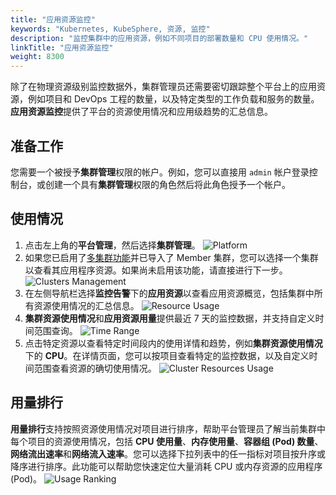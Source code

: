 ```yaml
---
title: "应用资源监控"
keywords: "Kubernetes, KubeSphere, 资源, 监控"
description: "监控集群中的应用资源，例如不同项目的部署数量和 CPU 使用情况。"
linkTitle: "应用资源监控"
weight: 8300
---
```



除了在物理资源级别监控数据外，集群管理员还需要密切跟踪整个平台上的应用资源，例如项目和 DevOps 工程的数量，以及特定类型的工作负载和服务的数量。**应用资源监控**提供了平台的资源使用情况和应用级趋势的汇总信息。

## 准备工作

您需要一个被授予**集群管理**权限的帐户。例如，您可以直接用 `admin` 帐户登录控制台，或创建一个具有**集群管理**权限的角色然后将此角色授予一个帐户。

## 使用情况

1. 点击左上角的**平台管理**，然后选择**集群管理**。
![Platform](/images/docs/zh-cn/cluster-administration/application-resources-monitoring/platform.png)
2. 如果您已启用了[多集群功能](../../multicluster-management/)并已导入了 Member 集群，您可以选择一个集群以查看其应用程序资源。如果尚未启用该功能，请直接进行下一步。
![Clusters Management](/images/docs/zh-cn/cluster-administration/application-resources-monitoring/clusters-management.png)
3. 在左侧导航栏选择**监控告警**下的**应用资源**以查看应用资源概览，包括集群中所有资源使用情况的汇总信息。
    ![Resource Usage](/images/docs/zh-cn/cluster-administration/application-resources-monitoring/application-resources-monitoring.png)
4. **集群资源使用情况**和**应用资源用量**提供最近 7 天的监控数据，并支持自定义时间范围查询。
    ![Time Range](/images/docs/zh-cn/cluster-administration/application-resources-monitoring/time-range.png)
5. 点击特定资源以查看特定时间段内的使用详情和趋势，例如**集群资源使用情况**下的 **CPU**。在详情页面，您可以按项目查看特定的监控数据，以及自定义时间范围查看资源的确切使用情况。
    ![Cluster Resources Usage](/images/docs/zh-cn/cluster-administration/application-resources-monitoring/cluster-resources-monitoring.png)

## 用量排行
**用量排行**支持按照资源使用情况对项目进行排序，帮助平台管理员了解当前集群中每个项目的资源使用情况，包括 **CPU 使用量**、**内存使用量**、**容器组 (Pod) 数量**、**网络流出速率**和**网络流入速率**。您可以选择下拉列表中的任一指标对项目按升序或降序进行排序。此功能可以帮助您快速定位大量消耗 CPU 或内存资源的应用程序 (Pod)。
![Usage Ranking](/images/docs/zh-cn/cluster-administration/application-resources-monitoring/usage-ranking.png)